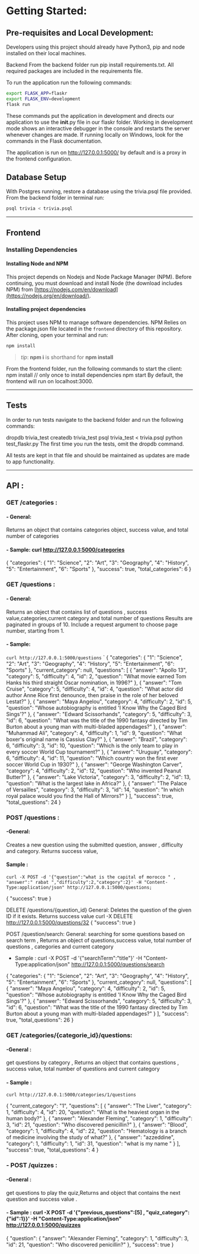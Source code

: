 # Getting Started:

## Pre-requisites and Local Development:

Developers using this project should already have Python3, pip and node installed on their local machines.

Backend
From the backend folder run pip install requirements.txt. All required packages are included in the requirements file.

To run the application run the following commands:

```bash
export FLASK_APP=flaskr
export FLASK_ENV=development
flask run
```

These commands put the application in development and directs our application to use the **init**.py file in our flaskr folder. Working in development mode shows an interactive debugger in the console and restarts the server whenever changes are made. If running locally on Windows, look for the commands in the Flask documentation.

The application is run on http://127.0.0.1:5000/ by default and is a proxy in the frontend configuration.

## Database Setup

With Postgres running, restore a database using the trivia.psql file provided. From the backend folder in terminal run:

```bash
psql trivia < trivia.psql
```

---

## Frontend

### Installing Dependencies

#### Installing Node and NPM

This project depends on Nodejs and Node Package Manager (NPM). Before continuing, you must download and install Node (the download includes NPM) from [https://nodejs.com/en/download](https://nodejs.org/en/download/).

#### Installing project dependencies

This project uses NPM to manage software dependencies. NPM Relies on the package.json file located in the `frontend` directory of this repository. After cloning, open your terminal and run:

```bash
npm install
```

> _tip_: **npm i** is shorthand for **npm install**

From the frontend folder, run the following commands to start the client:
npm install // only once to install dependencies
npm start
By default, the frontend will run on localhost:3000.

---

## Tests

In order to run tests navigate to the backend folder and run the following commands:

dropdb trivia_test
createdb trivia_test
psql trivia_test < trivia.psql
python test_flaskr.py
The first time you run the tests, omit the dropdb command.

All tests are kept in that file and should be maintained as updates are made to app functionality.

---

## API :

### GET /categories :

#### - General:

Returns an object that contains categories object, success value, and total number of categories

#### - Sample: curl http://127.0.0.1:5000/categories

{
"categories": {
"1": "Science",
"2": "Art",
"3": "Geography",
"4": "History",
"5": "Entertainment",
"6": "Sports"
},
"success": true,
"total_categories": 6
}

### GET /questions :

#### - General:

Returns an object that contains list of questions , success value,categories,current category and total number of questions
Results are paginated in groups of 10. Include a request argument to choose page number, starting from 1.

#### - Sample:

`curl http://127.0.0.1:5000/questions`
`
{
"categories": {
"1": "Science",
"2": "Art",
"3": "Geography",
"4": "History",
"5": "Entertainment",
"6": "Sports"
},
"current_category": null,
"questions": [
{
"answer": "Apollo 13",
"category": 5,
"difficulty": 4,
"id": 2,
"question": "What movie earned Tom Hanks his third straight Oscar nomination, in 1996?"
},
{
"answer": "Tom Cruise",
"category": 5,
"difficulty": 4,
"id": 4,
"question": "What actor did author Anne Rice first denounce, then praise in the role of her beloved Lestat?"
},
{
"answer": "Maya Angelou",
"category": 4,
"difficulty": 2,
"id": 5,
"question": "Whose autobiography is entitled 'I Know Why the Caged Bird Sings'?"
},
{
"answer": "Edward Scissorhands",
"category": 5,
"difficulty": 3,
"id": 6,
"question": "What was the title of the 1990 fantasy directed by Tim Burton about a young man with multi-bladed appendages?"
},
{
"answer": "Muhammad Ali",
"category": 4,
"difficulty": 1,
"id": 9,
"question": "What boxer's original name is Cassius Clay?"
},
{
"answer": "Brazil",
"category": 6,
"difficulty": 3,
"id": 10,
"question": "Which is the only team to play in every soccer World Cup tournament?"
},
{
"answer": "Uruguay",
"category": 6,
"difficulty": 4,
"id": 11,
"question": "Which country won the first ever soccer World Cup in 1930?"
},
{
"answer": "George Washington Carver",
"category": 4,
"difficulty": 2,
"id": 12,
"question": "Who invented Peanut Butter?"
},
{
"answer": "Lake Victoria",
"category": 3,
"difficulty": 2,
"id": 13,
"question": "What is the largest lake in Africa?"
},
{
"answer": "The Palace of Versailles",
"category": 3,
"difficulty": 3,
"id": 14,
"question": "In which royal palace would you find the Hall of Mirrors?"
}
],
"success": true,
"total_questions": 24
}

### POST /questions :

#### -General:

Creates a new question using the submitted question, answer , difficulty and category. Returns success value,

#### Sample :

`curl -X POST -d '{"question":"what is the capital of morocco " , "answer":" rabat ","difficulty":2,"category":2}' -H "Content-Type:application/json" http://127.0.0.1:5000/questions;`

{
"success": true
}

DELETE /questions/{question_id}
General:
Deletes the question of the given ID if it exists. Returns success value
curl -X DELETE http://127.0.0.1:5000/questions/32
{
"success": true
}

POST /question/search:
General:
searching for some questions based on search term , Returns an object of questions,success value, total number of questions , categories and current category

- Sample : curl -X POST -d '{"searchTerm":"title"}' -H "Content-Type:application/json" http://127.0.0.1:5000/questions/search

{
"categories": {
"1": "Science",
"2": "Art",
"3": "Geography",
"4": "History",
"5": "Entertainment",
"6": "Sports"
},
"current_category": null,
"questions": [
{
"answer": "Maya Angelou",
"category": 4,
"difficulty": 2,
"id": 5,
"question": "Whose autobiography is entitled 'I Know Why the Caged Bird Sings'?"
},
{
"answer": "Edward Scissorhands",
"category": 5,
"difficulty": 3,
"id": 6,
"question": "What was the title of the 1990 fantasy directed by Tim Burton about a young man with multi-bladed appendages?"
}
],
"success": true,
"total_questions": 26
}

### GET /categories/{categorie_id}/questions:

#### -General :

get questions by category , Returns an object that contains questions , success value, total number of questions and current category

#### - Sample :

`curl http://127.0.0.1:5000/categories/1/questions`

{
"current_category": "1",
"questions": [
{
"answer": "The Liver",
"category": 1,
"difficulty": 4,
"id": 20,
"question": "What is the heaviest organ in the human body?"
},
{
"answer": "Alexander Fleming",
"category": 1,
"difficulty": 3,
"id": 21,
"question": "Who discovered penicillin?"
},
{
"answer": "Blood",
"category": 1,
"difficulty": 4,
"id": 22,
"question": "Hematology is a branch of medicine involving the study of what?"
},
{
"answer": "azzeddine",
"category": 1,
"difficulty": 1,
"id": 31,
"question": "what is my name "
}
],
"success": true,
"total_questions": 4
}

### - POST /quizzes :

#### -General :

get questions to play the quiz,Returns and object that contains the next question and success value .

#### - Sample : curl -X POST -d '{"previous_questions":[5] , "quiz_category":{"id":1}}' -H "Content-Type:application/json" http://127.0.0.1:5000/quizzes

{
"question": {
"answer": "Alexander Fleming",
"category": 1,
"difficulty": 3,
"id": 21,
"question": "Who discovered penicillin?"
},
"success": true
}

